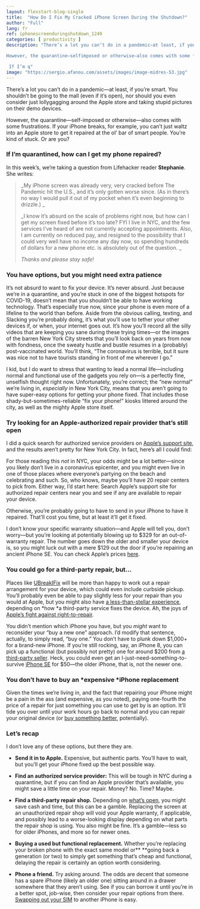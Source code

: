 ```yaml
---
layout: flexstart-blog-single
title:  "How Do I Fix My Cracked iPhone Screen During the Shutdown?"
author: "Full"
lang: fr
ref: iphonescreenduringshutdown_1249
categories: [ productivity ]
description: "There’s a lot you can’t do in a pandemic—at least, if you’re smart. You shouldn’t be going to the mall even if it’s open, nor should you even consider just lollygagging around the Apple store and taking stupid pictures on their demo devices. 

However, the quarantine—selfimposed or otherwise—also comes with some frustrations. If your iPhone breaks, for example, you can’t just waltz into an Apple store to get it repaired at the ol’ bar of smart people. You’re kind of stuck. Or are you?

 If I’m q"
image: "https://sergio.afanou.com/assets/images/image-midres-53.jpg"
---
```


There’s a lot you can’t do in a pandemic—at least, if you’re smart. You shouldn’t be going to the mall (even if it’s open), nor should you even consider just lollygagging around the Apple store and taking stupid pictures on their demo devices.

However, the quarantine—self-imposed or otherwise—also comes with some frustrations. If your iPhone breaks, for example, you can’t just waltz into an Apple store to get it repaired at the ol’ bar of smart people. You’re kind of stuck. Or are you?

### If I’m quarantined, how can I get my phone repaired?

In this week’s, we’re taking a question from Lifehacker reader **Stephanie**. She writes:

> _My iPhone screen was already very, very cracked before The Pandemic hit the U.S., and it’s only gotten worse since. (As in there’s no way I would pull it out of my pocket when it’s even beginning to drizzle.) _
>
> _I know it’s absurd on the scale of problems right now, but how can I get my screen fixed before it’s too late? FYI I live in NYC, and the few services I’ve heard of are not currently accepting appointments. Also, I am currently on reduced pay, and resigned to the possibility that I could very well have no income any day now, so spending hundreds of dollars for a new phone etc. is absolutely out of the question. _
>
> _Thanks and please stay safe!_

### You have options, but you might need extra patience

It’s not absurd to want to fix your device. It’s never absurd. Just because we’re in a quarantine, and you’re stuck in one of the biggest hotspots for COVID-19, doesn’t mean that you shouldn’t be able to have working technology. That’s especially true now, since your phone is even more of a lifeline to the world than before. Aside from the obvious calling, texting, and Slacking you’re probably doing, it’s what you’ll use to tether your other devices if, or when, your internet goes out. It’s how you’ll record all the silly videos that are keeping you sane during these trying times—or the images of the barren New York City streets that you’ll look back on years from now with fondness, once the sweaty hustle and bustle resumes in a (probably) post-vaccinated world. You’ll think, “The coronavirus is terrible, but it sure was nice not to have tourists standing in front of me wherever I go.”

I kid, but I do want to stress that wanting to lead a normal life—including normal and functional use of the gadgets you rely on—is a perfectly fine, unselfish thought right now. Unfortunately, you’re correct; the “new normal” we’re living in, _especially_ in New York City, means that you aren’t going to have super-easy options for getting your phone fixed. That includes those shady-but-sometimes-reliable “fix your phone!” kiosks littered around the city, as well as the mighty Apple store itself.

### Try looking for an Apple-authorized repair provider that’s still open

I did a quick search for authorized service providers on [Apple’s support site](https://getsupport.apple.com/), and the results aren’t pretty for New York City. In fact, here’s all I could find:

For those reading this _not_ in NYC, your odds might be a lot better—since you likely don’t live in a coronavirus epicenter, and you might even live in one of those places where everyone’s partying on the beach and celebrating and such. So, who knows, maybe you’ll have 20 repair centers to pick from. Either way, I’d start here: Search Apple’s support site for authorized repair centers near you and see if any are available to repair your device.

Otherwise, you’re probably going to have to send in your iPhone to have it repaired. That’ll cost you time, but at least it’ll get it fixed.

I don’t know your specific warranty situation—and Apple will tell you, don’t worry—but you’re looking at potentially blowing up to $329 for an out-of-warranty repair. The number goes down the older and smaller your device is, so you might luck out with a mere $129 out the door if you’re repairing an ancient iPhone SE. You can check Apple’s prices [here](https://support.apple.com/iphone/repair/service).

### You could go for a third-party repair, but...

Places like [UBreakIFix](https://www.ubreakifix.com/) will be more than happy to work out a repair arrangement for your device, which could even include curbside pickup. You’ll probably even be able to pay slightly less for your repair than you would at Apple, but you might also have [a less-than-stellar experience](https://www.reddit.com/r/mobilerepair/comments/8tksf4/review_of_ubreakifix_for_iphone_screen_repair/), depending on *how *a third-party service fixes the device. Ah, the joys of [Apple’s fight against right-to-repair](https://support.apple.com/en-us/HT210321).

You didn’t mention which iPhone you have, but you _might_ want to reconsider your “buy a new one” approach. I’d modify that sentence, actually, to simply read, “buy one.” You don’t have to plunk down $1,000+ for a brand-new iPhone. If you’re still rocking, say, an iPhone 8, you can pick up a functional (but possibly not pretty) one for around $200 from [a third-party seller](https://swappa.com/buy/apple-iphone-8). Heck, you could even get an I-just-need-something-to-survive [iPhone SE](https://swappa.com/buy/apple-iphone-se) for $50—the older iPhone, that is, not the newer one.

### You don’t have to buy an *expensive *iPhone replacement

Given the times we’re living in, and the fact that repairing your iPhone might be a pain in the ass (and expensive, as you noted), paying one-fourth the price of a repair for just something you can use to get by is an option. It’ll tide you over until your work hours go back to normal and you can repair your original device (or [buy something better](https://lifehacker.com/is-the-new-iphone-se-worth-the-upgrade-1842902293), potentially).

### Let’s recap

I don’t love any of these options, but there they are.

- **Send it in to Apple.** Expensive, but authentic parts. You’ll have to wait, but you’ll get your iPhone fixed up the best possible way.
- **Find an authorized service provider:** This will be tough in NYC during a quarantine, but if you can find an Apple provider that’s available, you might save a little time on your repair. Money? No. Time? Maybe.
- **Find a third-party repair shop.** Depending on [what’s open](https://www.rossmanngroup.com/iphone-screen-repair/), you might save cash and time, but this can be a gamble. Replacing the screen at an unauthorized repair shop will void your Apple warranty, if applicable, and possibly lead to a worse-looking display depending on what parts the repair shop is using. You also might be fine. It’s a gamble—less so for older iPhones, and more so for newer ones.
- **Buying a used but functional replacement.** Whether you’re replacing your broken phone with the exact same model or\*\* \*\*going back a generation (or two) to simply get something that’s cheap and functional, delaying the repair is certainly an option worth considering.

- **Phone a friend.** Try asking around. The odds are decent that someone has a spare iPhone (likely an older one) sitting around in a drawer somewhere that they aren’t using. See if you can borrow it until you’re in a better spot, job-wise, then consider your repair options from there. [Swapping out your SIM](https://lifehacker.com/how-to-switch-out-and-store-your-sim-card-when-you-tr-1833493687) to another iPhone is easy.
